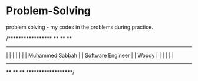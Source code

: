 # Problem-Solving
problem solving - my codes in the problems during practice.


/*****************
**
**
**
 
  -----------------             ------------------	      ---------
 |                 |          |                    |		|          |
 | Muhammed Sabbah |          |  Software Engineer |		|   Woody  |
 |                            |                    |		|          |
  -----------------             ------------------		    ---------
 
**
**
**
******************/
 
